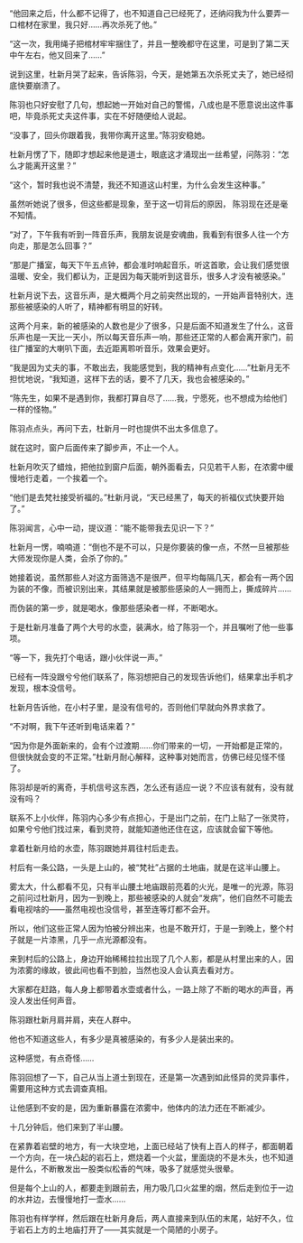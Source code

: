 “他回来之后，什么都不记得了，也不知道自己已经死了，还纳闷我为什么要弄一口棺材在家里，我只好……再次杀死了他。”

“这一次，我用绳子把棺材牢牢捆住了，并且一整晚都守在这里，可是到了第二天中午左右，他又回来了……”

说到这里，杜新月哭了起来，告诉陈羽，今天，是她第五次杀死丈夫了，她已经彻底快要崩溃了。

陈羽也只好安慰了几句，想起她一开始对自己的警惕，八成也是不愿意说出这件事吧，毕竟杀死丈夫这件事，实在不好随便给人说起。

“没事了，回头你跟着我，我带你离开这里。”陈羽安稳她。

杜新月愣了下，随即才想起来他是道士，眼底这才涌现出一丝希望，问陈羽：“怎么才能离开这里？”

“这个，暂时我也说不清楚，我还不知道这山村里，为什么会发生这种事。”

虽然听她说了很多，但这些都是现象，至于这一切背后的原因， 陈羽现在还是毫不知情。

“对了，下午我有听到一阵音乐声，我朋友说是安魂曲，我看到有很多人往一个方向走，那是怎么回事？”

“那是广播室，每天下午五点钟，都会准时响起音乐，听这首歌，会让我们感觉很温暖、安全，我们都认为，正是因为每天能听到这音乐，很多人才没有被感染。”

杜新月说下去，这音乐声，是大概两个月之前突然出现的，一开始声音特别大，连那些被感染的人听了，精神都有明显的好转。

这两个月来，新的被感染的人数也是少了很多，只是后面不知道发生了什么，这音乐声也是一天比一天小，所以每天音乐声一响，那些还正常的人都会离开家门，前往广播室的大喇叭下面，去近距离聆听音乐，效果会更好。

“我是因为丈夫的事，不敢出去，我能感觉到，我的精神有点变化……”杜新月无不担忧地说，“我知道，这样下去的话，要不了几天，我也会被感染的。”

“陈先生，如果不是遇到你，我都打算自尽了……我，宁愿死，也不想成为给他们一样的怪物。”

陈羽点点头，再问下去，杜新月一时也提供不出太多信息了。

就在这时，窗户后面传来了脚步声，不止一个人。

杜新月吹灭了蜡烛，把他拉到窗户后面，朝外面看去，只见若干人影，在浓雾中缓慢地行走着，一个挨着一个。

“他们是去梵社接受祈福的。”杜新月说，“天已经黑了，每天的祈福仪式快要开始了。”

陈羽闻言，心中一动，提议道：“能不能带我去见识一下？”

杜新月一愣，喃喃道：“倒也不是不可以，只是你要装的像一点，不然一旦被那些大师发现你是人类，会杀了你的。”

她接着说，虽然那些人对这方面筛选不是很严，但平均每隔几天，都会有一两个因为装的不像，而被识别出来，其结果就是被那些感染的人一拥而上，撕成碎片……

而伪装的第一步，就是喝水，像那些感染者一样，不断喝水。

于是杜新月准备了两个大号的水壶，装满水，给了陈羽一个，并且嘱咐了他一些事项。

“等一下，我先打个电话，跟小伙伴说一声。”

已经有一阵没跟兮兮他们联系了，陈羽想把自己的发现告诉他们，结果拿出手机才发现，根本没信号。

杜新月告诉他，在小村子里，是没有信号的，否则他们早就向外界求救了。

“不对啊，我下午还听到电话来着？”

“因为你是外面新来的，会有个过渡期……你们带来的一切，一开始都是正常的，但很快就会变的不正常。”杜新月耐心解释，这种事对她而言，仿佛已经见怪不怪了。

陈羽却是听的离奇，手机信号这东西，怎么还有适应一说？不应该有就有，没有就没有吗？

联系不上小伙伴，陈羽内心多少有点担心，于是出门之前，在门上贴了一张灵符，如果兮兮他们找过来，看到灵符，就能知道他还住在这，应该就会留下等他。

拿着杜新月给的水壶，陈羽跟她并肩往村后走去。

村后有一条公路，一头是上山的，被“梵社”占据的土地庙，就是在这半山腰上。

雾太大，什么都看不见，只有半山腰土地庙跟前亮着的火光，是唯一的光源，陈羽之前问过杜新月，因为一到晚上，那些被感染的人就会“发病”，他们自然不可能去看电视啥的——虽然电视也没信号，甚至连等灯都不会开。

所以，他们这些正常人因为怕被分辨出来，也是不敢开灯，于是一到晚上，整个村子就是一片漆黑，几乎一点光源都没有。

来到村后的公路上，身边开始稀稀拉拉出现了几个人影，都是从村里出来的人，因为浓雾的缘故，彼此间也看不到脸，当然也没人会认真去看对方。

大家都在赶路，每人身上都带着水壶或者什么，一路上除了不断的喝水的声音，再没人发出任何声音。

陈羽跟杜新月肩并肩，夹在人群中。

他也不知道这些人，有多少是真被感染的，有多少人是装出来的。

这种感觉，有点奇怪……

陈羽回想了一下，自己从当上道士到现在，还是第一次遇到如此怪异的灵异事件，需要用这种方式去调查真相。

让他感到不安的是，因为重新暴露在浓雾中，他体内的法力还在不断减少。

十几分钟后，他们来到了半山腰。

在紧靠着岩壁的地方，有一大块空地，上面已经站了快有上百人的样子，都面朝着一个方向，在一块凸起的岩石上，燃烧着一个火盆，里面烧的不是木头，也不知道是什么，不断散发出一股类似松香的气味，吸多了就感觉头很晕。

但是每个上山的人，都要走到跟前去，用力吸几口火盆里的烟，然后走到位于一边的水井边，去慢慢地打一壶水……

陈羽也有样学样，然后跟在杜新月身后，两人直接来到队伍的末尾，站好不久，位于岩石上方的土地庙打开了——其实就是一个简陋的小房子。
